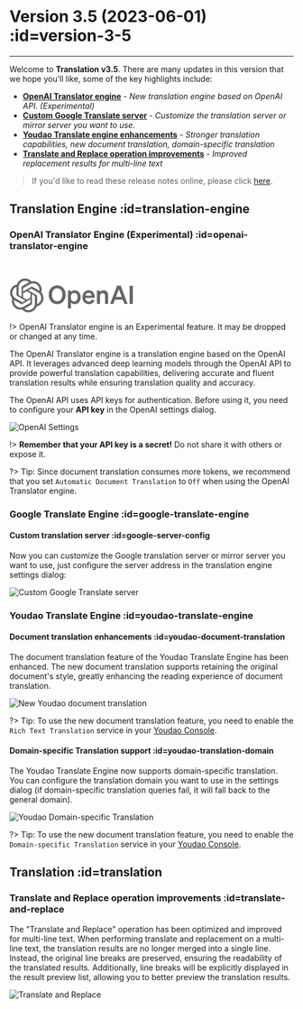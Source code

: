 # Version 3.5 (2023-06-01) :id=version-3-5

---

Welcome to **Translation v3.5**. There are many updates in this version that we hope you'll like, some of the key highlights include:

- [**OpenAI Translator engine**](#openai-translator-engine) - _New translation engine based on OpenAI API. (Experimental)_
- [**Custom Google Translate server**](#google-translate-engine) - _Customize the translation server or mirror server you want to use._
- [**Youdao Translate engine enhancements**](#youdao-translate-engine) - _Stronger translation capabilities, new document translation, domain-specific translation_
- [**Translate and Replace operation improvements**](#translate-and-replace) - _Improved replacement results for multi-line text_

> If you'd like to read these release notes online, please click [here](#/ko/updates ':ignore :target=_blank').

## Translation Engine :id=translation-engine

### OpenAI Translator Engine (Experimental) :id=openai-translator-engine

<br/>

![OpenAI Translator Engine](/img/logo/openai.svg ':size=x60')

!> OpenAI Translator engine is an Experimental feature. It may be dropped or changed at any time.

The OpenAI Translator engine is a translation engine based on the OpenAI API.
It leverages advanced deep learning models through the OpenAI API to provide powerful translation capabilities,
delivering accurate and fluent translation results while ensuring translation quality and accuracy.

The OpenAI API uses API keys for authentication.
Before using it, you need to configure your **API key** in the OpenAI settings dialog.

![OpenAI Settings](/updates/img/v3_5/openai_settings.png)

!> **Remember that your API key is a secret!** Do not share it with others or expose it.

?> Tip: Since document translation consumes more tokens,
we recommend that you set `Automatic Document Translation` to `Off` when using the OpenAI Translator engine.

### Google Translate Engine :id=google-translate-engine

#### Custom translation server :id=google-server-config

Now you can customize the Google translation server or mirror server you want to use,
just configure the server address in the translation engine settings dialog:

![Custom Google Translate server](/updates/img/v3_5/google_translate_settings.png)

### Youdao Translate Engine :id=youdao-translate-engine

#### Document translation enhancements :id=youdao-document-translation

The document translation feature of the Youdao Translate Engine has been enhanced.
The new document translation supports retaining the original document's style,
greatly enhancing the reading experience of document translation.

![New Youdao document translation](/updates/img/v3_5/youdo_doc_translation.png)

?> Tip: To use the new document translation feature,
you need to enable the `Rich Text Translation` service in your [Youdao Console](https://ai.youdao.com/console).

#### Domain-specific Translation support :id=youdao-translation-domain

The Youdao Translate Engine now supports domain-specific translation.
You can configure the translation domain you want to use in the settings dialog
(if domain-specific translation queries fail, it will fall back to the general domain).

![Youdao Domain-specific Translation](/updates/img/v3_5/youdao_translate_settings.png)

?> Tip: To use the new document translation feature,
you need to enable the `Domain-specific Translation` service in your [Youdao Console](https://ai.youdao.com/console).

## Translation :id=translation

### Translate and Replace operation improvements :id=translate-and-replace

The "Translate and Replace" operation has been optimized and improved for multi-line text.
When performing translate and replacement on a multi-line text,
the translation results are no longer merged into a single line.
Instead, the original line breaks are preserved, ensuring the readability of the translated results.
Additionally, line breaks will be explicitly displayed in the result preview list,
allowing you to better preview the translation results.

![Translate and Replace](/updates/img/v3_5/translate-and-replace.gif)